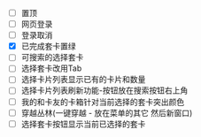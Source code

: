 -[ ] 置顶
-[ ] 网页登录
-[ ] 登录取消
-[x] 已完成套卡置绿
-[ ] 可搜索的选择套卡
-[ ] 选择套卡改用Tab
-[ ] 选择卡片列表显示已有的卡片和数量
-[ ] 选择卡片列表刷新功能-按钮放在搜索按钮右上角
-[ ] 我的和卡友的卡箱针对当前选择的套卡突出颜色
-[ ] 穿越丛林(一键穿越 - 放在菜单的其它 然后新窗口)
-[ ] 选择套卡按钮显示当前已选择的套卡